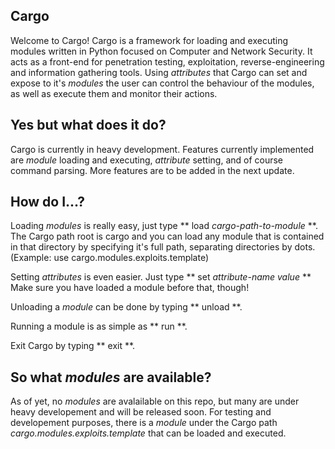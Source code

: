 ## Cargo ##
Welcome to Cargo! Cargo is a framework for loading and executing modules written in Python focused on Computer and Network Security. It acts as a front-end for penetration testing, exploitation, reverse-engineering and information gathering tools. Using *attributes* that Cargo can set and expose to it's *modules* the user can control the behaviour of the modules, as well as execute them and monitor their actions.

## Yes but what does it do? ##
Cargo is currently in heavy development. Features currently implemented are *module* loading and executing, *attribute* setting, and of course command parsing. More features are to be added in the next update.

## How do I...? ##
Loading *modules* is really easy, just type ** load *cargo-path-to-module* **. The Cargo path root is cargo and you can load any module that is contained in that directory by specifying it's full path, separating directories by dots. (Example: use cargo.modules.exploits.template)

Setting *attributes* is even easier. Just type ** set *attribute-name* *value* ** Make sure you have loaded a module before that, though!

Unloading a *module* can be done by typing ** unload **.

Running a module is as simple as ** run **.

Exit Cargo by typing ** exit **.

## So what *modules* are available? ##
As of yet, no *modules* are avalailable on this repo, but many are under heavy developement and will be released soon. For testing and developement purposes, there is a *module* under the Cargo path *cargo.modules.exploits.template* that can be loaded and executed.
